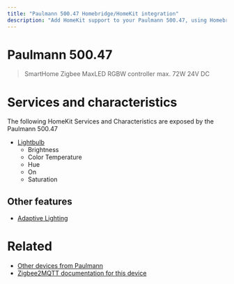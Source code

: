 ```yaml
---
title: "Paulmann 500.47 Homebridge/HomeKit integration"
description: "Add HomeKit support to your Paulmann 500.47, using Homebridge, Zigbee2MQTT and homebridge-z2m."
---
```

<!---
This file has been GENERATED using src/docgen/docgen.ts
DO NOT EDIT THIS FILE MANUALLY!
-->
# Paulmann 500.47
> SmartHome Zigbee MaxLED RGBW controller max. 72W 24V DC


# Services and characteristics
The following HomeKit Services and Characteristics are exposed by
the Paulmann 500.47

* [Lightbulb](../../light.md)
  * Brightness
  * Color Temperature
  * Hue
  * On
  * Saturation


## Other features
* [Adaptive Lighting](../../light.md)


# Related
* [Other devices from Paulmann](../index.md#paulmann)
* [Zigbee2MQTT documentation for this device](https://www.zigbee2mqtt.io/devices/500.47.html)